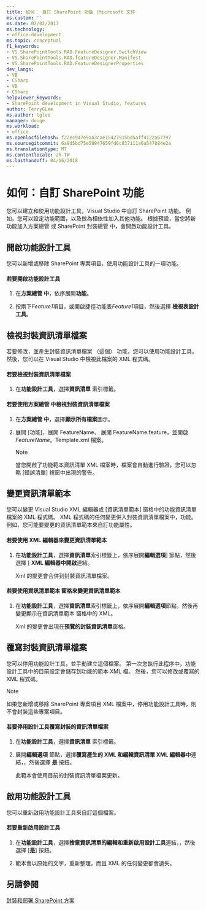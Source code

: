 ```yaml
---
title: 如何： 自訂 SharePoint 功能 |Microsoft 文件
ms.custom: ''
ms.date: 02/02/2017
ms.technology:
- office-development
ms.topic: conceptual
f1_keywords:
- VS.SharePointTools.RAD.FeatureDesigner.SwitchView
- VS.SharePointTools.RAD.featureDesigner.Manifest
- VS.SharePointTools.RAD.FeatureDesignerProperties
dev_langs:
- VB
- CSharp
- VB
- CSharp
helpviewer_keywords:
- SharePoint development in Visual Studio, features
author: TerryGLee
ms.author: tglee
manager: douge
ms.workload:
- office
ms.openlocfilehash: f22ec947e9aa3cae15427915bd5aff4122a67797
ms.sourcegitcommit: 6a9d5bd75e50947659fd6c837111a6a547884e2a
ms.translationtype: MT
ms.contentlocale: zh-TW
ms.lasthandoff: 04/16/2018
---
```

# <a name="how-to-customize-a-sharepoint-feature"></a>如何：自訂 SharePoint 功能
  您可以建立和使用功能設計工具，Visual Studio 中自訂 SharePoint 功能。 例如，您可以設定功能範圍，以及做為相依性加入其他功能。 根據預設，當您將新功能加入方案總管 或 SharePoint 封裝總管 中，會開啟功能設計工具。  
  
## <a name="opening-the-feature-designer"></a>開啟功能設計工具  
 您可以新增或移除 SharePoint 專案項目，使用功能設計工具的一項功能。  
  
#### <a name="to-open-the-feature-designer"></a>若要開啟功能設計工具  
  
1.  在**方案總管 中**，依序展開**功能**。  
  
2.  按兩下*Feature1*項目，或開啟捷徑功能表*Feature1*項目，然後選擇 **檢視表設計工具**。  
  
## <a name="viewing-the-packaged-manifest-file"></a>檢視封裝資訊清單檔案  
 若要修改，並產生封裝資訊清單檔案 （這個） 功能，您可以使用功能設計工具。 然後，您可以在 Visual Studio 中檢視此檔案的 XML 程式碼。  
  
#### <a name="to-view-the-packaged-manifest-file"></a>若要檢視封裝資訊清單檔案  
  
1.  在**功能設計工具**，選擇**資訊清單** 索引標籤。  
  
#### <a name="to-view-the-packaged-manifest-file-by-using-solution-explorer"></a>若要使用方案總管 中檢視封裝資訊清單檔案  
  
1.  在**方案總管 中**，選擇**顯示所有檔案**圖示。  
  
2.  展開 [功能]，展開 FeatureName、 展開 FeatureName.feature，並開啟*FeatureName*。Template.xml 檔案。  
  
    > [!NOTE]  
    >  當您開啟了功能範本資訊清單 XML 檔案時，檔案會自動進行驗證，您可以忽略 [錯誤清單] 視窗中出現的警告。  
  
## <a name="changing-the-manifest-template"></a>變更資訊清單範本  
 您可以變更 Visual Studio XML 編輯器或 [資訊清單範本] 窗格中的功能資訊清單檔案的 XML 程式碼。 XML 程式碼的任何變更併入封裝資訊清單檔案中，功能。 例如，您可能要變更的資訊清單範本來自訂功能屬性。  
  
#### <a name="to-change-the-manifest-template-by-using-the-xml-editor"></a>若要使用 XML 編輯器來變更資訊清單範本  
  
1.  在**功能設計工具**，選擇**資訊清單**索引標籤上，依序展開**編輯選項**] 節點，然後選擇 [ **XML 編輯器中開啟**連結。  
  
     Xml 的變更會合併到封裝資訊清單檔案。  
  
#### <a name="to-change-the-manifest-template-by-using-the-manifest-template-pane"></a>若要使用資訊清單範本 窗格來變更資訊清單範本  
  
1.  在**功能設計工具**，選擇**資訊清單**索引標籤上，依序展開**編輯選項**節點，然後再變更顯示在資訊清單範本 窗格中的 XML。  
  
     Xml 的變更會出現在**預覽的封裝資訊清單**窗格。  
  
## <a name="overwriting-the-packaged-manifest-file"></a>覆寫封裝資訊清單檔案  
 您可以停用功能設計工具，並手動建立這個檔案。 第一次您執行此程序中，功能設計工具中的目前設定會儲存到功能的範本 XML 檔。 然後，您可以修改或覆寫的 XML 程式碼。  
  
> [!NOTE]  
>  如果您新增或移除 SharePoint 專案項目 XML 檔案中，停用功能設計工具時，則不會封裝這些專案項目。  
  
#### <a name="to-overwrite-packaged-manifest-file-by-disabling-the-designer"></a>若要停用設計工具覆寫封裝的資訊清單檔案  
  
1.  在**功能設計工具**，選擇**資訊清單** 索引標籤。  
  
2.  展開**編輯選項** 節點，選擇**覆寫產生的 XML 和編輯資訊清單 XML 編輯器中**連結，，然後選擇 **是** 按鈕。  
  
     此範本會使用目前的封裝資訊清單檔案更新。  
  
## <a name="enabling-the-feature-designer"></a>啟用功能設計工具  
 您可以重新啟用功能設計工具來自訂這個檔案。  
  
#### <a name="to-re-enable-the-designer"></a>若要重新啟用設計工具  
  
1.  在**功能設計工具**，選擇**捨棄資訊清單的編輯和重新啟用設計工具**連結，，然後選擇 [**是**] 按鈕。  
  
2.  範本會以原始的文字，重新整理，而且 XML 的任何變更都會遺失。  
  
## <a name="see-also"></a>另請參閱  
 [封裝和部署 SharePoint 方案](../sharepoint/packaging-and-deploying-sharepoint-solutions.md)  
  
  